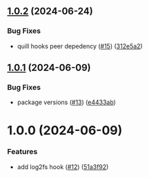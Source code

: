 ## [1.0.2](https://github.com/rpidanny/quill/compare/hooks-v1.0.1...hooks-v1.0.2) (2024-06-24)

### Bug Fixes

- quill hooks peer depedency ([#15](https://github.com/rpidanny/quill/issues/15)) ([312e5a2](https://github.com/rpidanny/quill/commit/312e5a2fa334826f8b9523ecf78b6ddeb0df2e2f))

## [1.0.1](https://github.com/rpidanny/quill/compare/hooks-v1.0.0...hooks-v1.0.1) (2024-06-09)

### Bug Fixes

- package versions ([#13](https://github.com/rpidanny/quill/issues/13)) ([e4433ab](https://github.com/rpidanny/quill/commit/e4433abb3939ad90feb863db0b361f6e0a6aeaa0))

# 1.0.0 (2024-06-09)

### Features

- add log2fs hook ([#12](https://github.com/rpidanny/quill/issues/12)) ([51a3f92](https://github.com/rpidanny/quill/commit/51a3f922b7c990582cc641ca8f26c54f4d5a901e))
